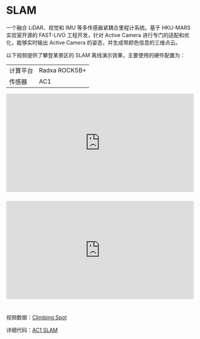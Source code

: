 # SLAM  
一个融合 LiDAR、视觉和 IMU 等多传感器紧耦合里程计系统。基于 HKU-MARS 实验室开源的 FAST-LIVO 工程开发，针对 Active Camera 进行专门的适配和优化，能够实时输出 Active Camera 的姿态，并生成带颜色信息的三维点云。  

以下视频提供了攀登某景区的 SLAM 离线演示效果，主要使用的硬件配置为： 

<table class="docutils align-default">
    <tbody>
        <tr class="row-even">
            <td>计算平台</td>
            <td>Radxa ROCK5B+ </td>
        </tr>
        <tr class="row-odd">
            <td>传感器</td>
            <td>AC1</td>
        </tr>
    </tbody>
</table> 

<iframe style="margin-bottom: 24px;" width="100%" height="264" src="https://cdn.robosense.cn/AC_wiki/AC1_2.0_zuopaotai.mp4" frameborder="0" allowfullscreen></iframe>  

<iframe style="margin-bottom: 24px;" width="100%" height="264" src="https://cdn.robosense.cn/AC_wiki/3dgs_slam_demo.mp4" frameborder="0" allowfullscreen></iframe>

视频数据：[Climbing Spot](https://cdn.robosense.cn/AC_wiki/zuopaotai.zip)   

详细代码：[AC1 SLAM](https://github.com/RoboSense-Robotics/slam)  
